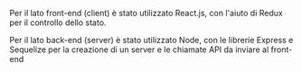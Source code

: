 Per il lato front-end (client) è stato utilizzato React.js, con l'aiuto di Redux per il controllo dello stato.

Per il lato back-end (server) è stato utilizzato Node, con le librerie Express e Sequelize per la creazione di un server e le chiamate API da inviare al front-end
